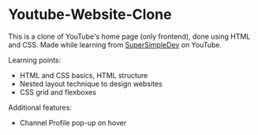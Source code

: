 # Youtube-Website-Clone
This is a clone of YouTube's home page (only frontend), done using HTML and CSS. Made while learning from [SuperSimpleDev](https://www.youtube.com/watch?v=G3e-cpL7ofc&list=WL&index=11&t=19788s) on YouTube.

Learning points:
* HTML and CSS basics, HTML structure
* Nested layout technique to design websites
* CSS grid and flexboxes

Additional features:
* Channel Profile pop-up on hover

